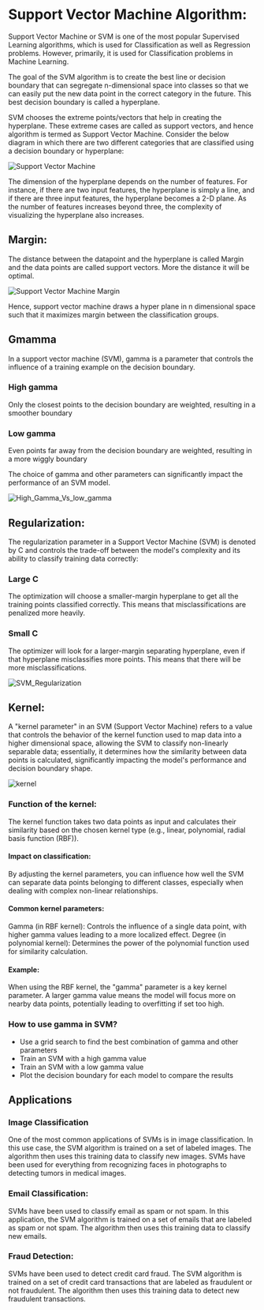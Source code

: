# Support Vector Machine Algorithm:

Support Vector Machine or SVM is one of the most popular Supervised Learning algorithms, which is used for Classification as well as Regression problems. However, primarily, it is used for Classification problems in Machine Learning.

The goal of the SVM algorithm is to create the best line or decision boundary that can segregate n-dimensional space into classes so that we can easily put the new data point in the correct category in the future. This best decision boundary is called a hyperplane.

SVM chooses the extreme points/vectors that help in creating the hyperplane. These extreme cases are called as support vectors, and hence algorithm is termed as Support Vector Machine. Consider the below diagram in which there are two different categories that are classified using a decision boundary or hyperplane:

![Support Vector Machine](./images/support_vector_machine.jpg)

The dimension of the hyperplane depends on the number of features. For instance, if there are two input features, the hyperplane is simply a line, and if there are three input features, the hyperplane becomes a 2-D plane. As the number of features increases beyond three, the complexity of visualizing the hyperplane also increases.

## Margin:

The distance between the datapoint and the hyperplane is called Margin and the data points are called support vectors.
More the distance it will be optimal.

![Support Vector Machine Margin](./images/support_vector_machine_margins.jpg)

Hence, support vector machine draws a hyper plane in n dimensional space such that it maximizes margin between the classification groups.

## Gmamma
In a support vector machine (SVM), gamma is a parameter that controls the influence of a training example on the decision boundary.

### High gamma
Only the closest points to the decision boundary are weighted, resulting in a smoother boundary

### Low gamma
Even points far away from the decision boundary are weighted, resulting in a more wiggly boundary

The choice of gamma and other parameters can significantly impact the performance of an SVM model. 

![High_Gamma_Vs_low_gamma](./images/high_gamma_low_gamma.jpg)

## Regularization:

The regularization parameter in a Support Vector Machine (SVM) is denoted by C and controls the trade-off between the model's complexity and its ability to classify training data correctly:

### Large C
The optimization will choose a smaller-margin hyperplane to get all the training points classified correctly. This means that misclassifications are penalized more heavily.

### Small C
The optimizer will look for a larger-margin separating hyperplane, even if that hyperplane misclassifies more points. This means that there will be more misclassifications.

![SVM_Regularization](./images/regularization.jpg)

## Kernel:
A "kernel parameter" in an SVM (Support Vector Machine) refers to a value that controls the behavior of the kernel function used to map data into a higher dimensional space, allowing the SVM to classify non-linearly separable data; essentially, it determines how the similarity between data points is calculated, significantly impacting the model's performance and decision boundary shape. 

![kernel](./images/Kernel.jpg)

### Function of the kernel:
The kernel function takes two data points as input and calculates their similarity based on the chosen kernel type (e.g., linear, polynomial, radial basis function (RBF)). 

#### Impact on classification:
By adjusting the kernel parameters, you can influence how well the SVM can separate data points belonging to different classes, especially when dealing with complex non-linear relationships. 

#### Common kernel parameters:
Gamma (in RBF kernel): Controls the influence of a single data point, with higher gamma values leading to a more localized effect. 
Degree (in polynomial kernel): Determines the power of the polynomial function used for similarity calculation. 

#### Example:
When using the RBF kernel, the "gamma" parameter is a key kernel parameter. A larger gamma value means the model will focus more on nearby data points, potentially leading to overfitting if set too high. 

### How to use gamma in SVM?
* Use a grid search to find the best combination of gamma and other parameters 
* Train an SVM with a high gamma value 
* Train an SVM with a low gamma value 
* Plot the decision boundary for each model to compare the results 

## Applications

### Image Classification
One of the most common applications of SVMs is in image classification. In this use case, the SVM algorithm is trained on a set of labeled images. The algorithm then uses this training data to classify new images. SVMs have been used for everything from recognizing faces in photographs to detecting tumors in medical images.

### Email Classification:
SVMs have been used to classify email as spam or not spam. In this application, the SVM algorithm is trained on a set of emails that are labeled as spam or not spam. The algorithm then uses this training data to classify new emails.

### Fraud Detection:
SVMs have been used to detect credit card fraud. The SVM algorithm is trained on a set of credit card transactions that are labeled as fraudulent or not fraudulent. The algorithm then uses this training data to detect new fraudulent transactions.